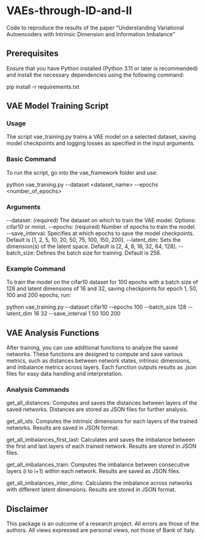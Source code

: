 # VAEs-through-ID-and-II
Code to reproduce the results of the paper "Understanding Variational Autoencoders with Intrinsic Dimension and Information Imbalance"

## Prerequisites
Ensure that you have Python installed (Python 3.11 or later is recommended) and install the necessary dependencies using the following command:

pip install -r requirements.txt 
 
## VAE Model Training Script

### Usage
The script vae_training.py trains a VAE model on a selected dataset, saving model checkpoints and logging losses as specified in the input arguments.

### Basic Command
To run the script, go into the vae_framework folder and use:

python vae_training.py --dataset <dataset_name> --epochs <number_of_epochs>

### Arguments
--dataset: (required) The dataset on which to train the VAE model. Options: cifar10 or mnist.
--epochs: (required) Number of epochs to train the model.
--save_interval: Specifies at which epochs to save the model checkpoints. Default is [1, 2, 5, 10, 20, 50, 75, 100, 150, 200].
--latent_dim: Sets the dimension(s) of the latent space. Default is [2, 4, 8, 16, 32, 64, 128].
--batch_size: Defines the batch size for training. Default is 256.

### Example Command
To train the model on the cifar10 dataset for 100 epochs with a batch size of 128 and latent dimensions of 16 and 32, saving checkpoints for epoch 1, 50, 100 and 200 epochs, run:

python vae_training.py --dataset cifar10 --epochs 100 --batch_size 128 --latent_dim 16 32 --save_interval 1 50 100 200

## VAE Analysis Functions
After training, you can use additional functions to analyze the saved networks. These functions are designed to compute and save various metrics, such as distances between network states, intrinsic dimensions, and imbalance metrics across layers. Each function outputs results as .json files for easy data handling and interpretation.

### Analysis Commands
get_all_distances: Computes and saves the distances between layers of the saved networks. Distances are stored as JSON files for further analysis.

get_all_ids: Computes the intrinsic dimensions for each layers of the trained networks. Results are saved in JSON format.

get_all_imbalances_first_last: Calculates and saves the imbalance between the first and last layers of each trained network. Results are stored in JSON files.

get_all_imbalances_train: Computes the imbalance between consecutive layers (i to i+1) within each network. Results are saved as JSON files.

get_all_imbalances_inter_dims: Calculates the imbalance across networks with different latent dimensions. Results are stored in JSON format.

## Disclaimer

This package is an outcome of a research project. All errors are those of
the authors. All views expressed are personal views, not those of Bank of Italy.


